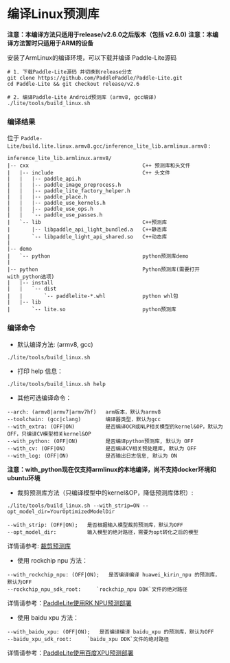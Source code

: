 
# 编译Linux预测库

**注意：本编译方法只适用于release/v2.6.0之后版本（包括 v2.6.0)**
**注意：本编译方法暂时只适用于ARM的设备**

安装了ArmLinux的编译环境，可以下载并编译 Paddle-Lite源码

```shell
# 1. 下载Paddle-Lite源码 并切换到release分支
git clone https://github.com/PaddlePaddle/Paddle-Lite.git
cd Paddle-Lite && git checkout release/v2.6

# 2. 编译Paddle-Lite Android预测库 (armv8, gcc编译)
./lite/tools/build_linux.sh
```


### 编译结果

位于 `Paddle-Lite/build.lite.linux.armv8.gcc/inference_lite_lib.armlinux.armv8` :

```shell
inference_lite_lib.armlinux.armv8/
|-- cxx                                     C++ 预测库和头文件
|   |-- include                             C++ 头文件
|   |   |-- paddle_api.h
|   |   |-- paddle_image_preprocess.h
|   |   |-- paddle_lite_factory_helper.h
|   |   |-- paddle_place.h
|   |   |-- paddle_use_kernels.h
|   |   |-- paddle_use_ops.h
|   |   `-- paddle_use_passes.h
|   `-- lib                                 C++预测库
|       |-- libpaddle_api_light_bundled.a   C++静态库
|       `-- libpaddle_light_api_shared.so   C++动态库
|
|-- demo                          
|   `-- python                              python预测库demo
|
|-- python                                  Python预测库(需要打开with_python选项)
|   |-- install
|   |   `-- dist
|   |       `-- paddlelite-*.whl            python whl包 
|   |-- lib
|       `-- lite.so                         python预测库   
```


### 编译命令

- 默认编译方法: (armv8, gcc)                                           
```shell
./lite/tools/build_linux.sh
```

- 打印 help 信息：

```shell
./lite/tools/build_linux.sh help
```

- 其他可选编译命令：

```shell
--arch: (armv8|armv7|armv7hf)   arm版本，默认为armv8
--toolchain: (gcc|clang)        编译器类型，默认为gcc
--with_extra: (OFF|ON)          是否编译OCR或NLP相关模型的kernel&OP，默认为OFF，只编译CV模型相关kernel&OP
--with_python: (OFF|ON)         是否编译python预测库, 默认为 OFF
--with_cv: (OFF|ON)             是否编译CV相关预处理库, 默认为 OFF
--with_log: (OFF|ON)            是否输出日志信息, 默认为 ON
```
**注意：with_python现在仅支持armlinux的本地编译，尚不支持docker环境和ubuntu环境**

- 裁剪预测库方法（只编译模型中的kernel&OP，降低预测库体积）:

```shell
./lite/tools/build_linux.sh --with_strip=ON --opt_model_dir=YourOptimizedModelDir
```
```shell
--with_strip: (OFF|ON);   是否根据输入模型裁剪预测库，默认为OFF
--opt_model_dir:          输入模型的绝对路径，需要为opt转化之后的模型
```
详情请参考:  [裁剪预测库](https://paddle-lite.readthedocs.io/zh/latest/user_guides/library_tailoring.html)


- 使用 rockchip npu 方法：

```shell
--with_rockchip_npu: (OFF|ON);   是否编译编译 huawei_kirin_npu 的预测库，默认为OFF
--rockchip_npu_sdk_root:     `rockchip_npu DDK`文件的绝对路径
```
详情请参考：[PaddleLite使用RK NPU预测部署](https://paddle-lite.readthedocs.io/zh/latest/demo_guides/rockchip_npu.html)

- 使用 baidu xpu 方法：

```shell
--with_baidu_xpu: (OFF|ON);   是否编译编译 baidu_xpu 的预测库，默认为OFF
--baidu_xpu_sdk_root:     `baidu_xpu DDK`文件的绝对路径
```
详情请参考：[PaddleLite使用百度XPU预测部署](https://paddle-lite.readthedocs.io/zh/latest/demo_guides/baidu_xpu.html)

